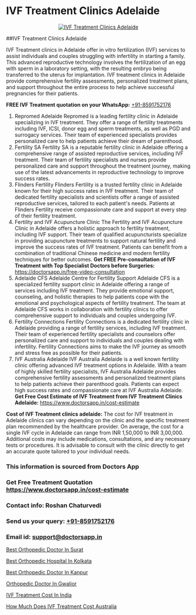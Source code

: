 # IVF Treatment Clinics Adelaide

<p align="center">
  <a href="https://doctorsapp.in/treatment/ivf-treatment">
    <img src="https://doctorsapp.co.in/uploads/treatment_image/ICSI.jpg" alt="IVF Treatment Clinics Adelaide">
  </a>
</p>
##IVF Treatment Clinics Adelaide

IVF Treatment clinics in Adelaide offer in vitro fertilization (IVF) services to assist individuals and couples struggling with infertility in starting a family. This advanced reproductive technology involves the fertilization of an egg with sperm in a laboratory setting, with the resulting embryo being transferred to the uterus for implantation. IVF treatment clinics in Adelaide provide comprehensive fertility assessments, personalized treatment plans, and support throughout the entire process to help achieve successful pregnancies for their patients.

**FREE IVF Treatment quotation on your WhatsApp:**  [+91-8591752176](https://api.whatsapp.com/send?phone=8591752176)

1) Repromed Adelaide
  Repromed is a leading fertility clinic in Adelaide specializing in IVF treatment. They offer a range of fertility treatments including IVF, ICSI, donor egg and sperm treatments, as well as PGD and surrogacy services. Their team of experienced specialists provides personalized care to help patients achieve their dream of parenthood.
2) Fertility SA
  Fertility SA is a reputable fertility clinic in Adelaide offering a comprehensive range of assisted reproductive services, including IVF treatment. Their team of fertility specialists and nurses provide personalized care and support throughout the treatment journey, making use of the latest advancements in reproductive technology to improve success rates.
3) Flinders Fertility
  Flinders Fertility is a trusted fertility clinic in Adelaide known for their high success rates in IVF treatment. Their team of dedicated fertility specialists and scientists offer a range of assisted reproductive services, tailored to each patient's needs. Patients at Flinders Fertility receive compassionate care and support at every step of their fertility treatment.
4) Fertility and IVF Acupuncture Clinic
  The Fertility and IVF Acupuncture Clinic in Adelaide offers a holistic approach to fertility treatment, including IVF support. Their team of qualified acupuncturists specialize in providing acupuncture treatments to support natural fertility and improve the success rates of IVF treatment. Patients can benefit from a combination of traditional Chinese medicine and modern fertility techniques for better outcomes.
**Get FREE Pre-consultation of IVF Treatment with Top Specialist Doctors before Surgeries:** https://doctorsapp.in/free-video-consultation
5) Adelaide CFS   Adelaide Centre for Fertility Support
  Adelaide CFS is a specialized fertility support clinic in Adelaide offering a range of services including IVF treatment. They provide emotional support, counseling, and holistic therapies to help patients cope with the emotional and psychological aspects of fertility treatment. The team at Adelaide CFS works in collaboration with fertility clinics to offer comprehensive support to individuals and couples undergoing IVF.
6) Fertility Connections
  Fertility Connections is a dedicated fertility clinic in Adelaide providing a range of fertility services, including IVF treatment. Their team of experienced fertility specialists and counselors offer personalized care and support to individuals and couples dealing with infertility. Fertility Connections aims to make the IVF journey as smooth and stress free as possible for their patients.
7) IVF Australia Adelaide
  IVF Australia Adelaide is a well known fertility clinic offering advanced IVF treatment options in Adelaide. With a team of highly skilled fertility specialists, IVF Australia Adelaide provides comprehensive fertility assessments and personalized treatment plans to help patients achieve their parenthood goals. Patients can expect high success rates and compassionate care at IVF Australia Adelaide.
**Get Free Cost Estimate of IVF Treatment from IVF Treatment Clinics Adelaide:** https://www.doctorsapp.in/cost-estimate

**Cost of IVF Treatment clinics adelaide:**
The cost for IVF treatment in Adelaide clinics can vary depending on the clinic and the specific treatment plan recommended by the healthcare provider. On average, the cost for a single IVF cycle in Adelaide can range from INR 1,50,000 to INR 3,00,000. Additional costs may include medications, consultations, and any necessary tests or procedures. It is advisable to consult with the clinic directly to get an accurate quote tailored to your individual needs.

### This information is sourced from Doctors App 
### Get Free Treatment Quotation https://www.doctorsapp.in/cost-estimate
### Contact info: Roshan Chaturvedi 
### Send us your query: [+91-8591752176](https://api.whatsapp.com/send?phone=8591752176) 
### Email id: support@doctorsapp.in

[Best Orthopedic Doctor In Surat](https://www.linkedin.com/pulse/best-orthopedic-doctor-surat-doctorsapp-chittagong-hciye?trackingId=jKmMNezZltfIiPHfoGD1Qw%3D%3D&lipi=urn%3Ali%3Apage%3Ad_flagship3_company_admin%3BUjs5mcUZR9ewYOKOFkpg2w%3D%3D)

[Best Orthopedic Hospital In Kolkata](https://www.linkedin.com/pulse/best-orthopedic-hospital-kolkata-doctorsapp-chittagong-xmzne?trackingId=%2Ffzfv0CADj%2FQuHMFYWs0Sg%3D%3D&lipi=urn%3Ali%3Apage%3Ad_flagship3_company_admin%3BddPc4oDaSTuh6mJcYb9fAg%3D%3D)

[Best Orthopedic Doctor In Kanpur](https://medium.com/@vimalrana22/best-orthopedic-doctor-in-kanpur-29a81a7eb859)

[Orthopedic Doctor In Gwalior](https://medium.com/@vimalrana22/orthopedic-doctor-in-gwalior-db56315fa585)

[IVF Treatment Cost In India](https://doctors-apps.github.io/doctorsapp/ivf-treatment-cost-in-india)

[How Much Does IVF Treatment Cost Australia](https://doctors-apps.github.io/doctorsapp/how-much-does-ivf-treatment-cost-australia)

